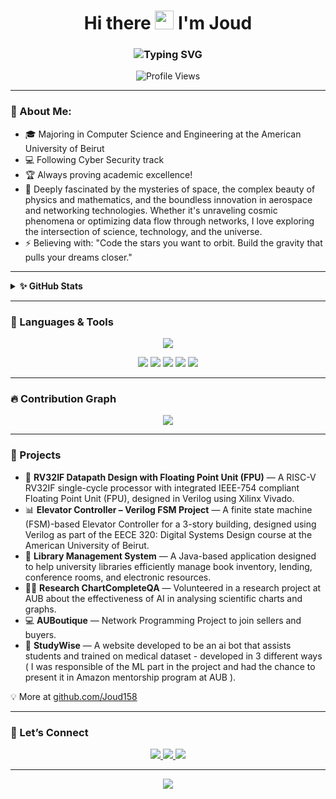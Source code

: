 <h1 align="center">Hi there <img src="https://media.giphy.com/media/hvRJCLFzcasrR4ia7z/giphy.gif" width="30px"> I'm Joud</h1>

<h3 align="center">
  <img src="https://readme-typing-svg.demolab.com?font=Fira+Code&weight=600&pause=1000&color=9F55FF&center=true&vCenter=true&width=435&lines=Computer+Science+Engineer;Tech+Enthusiast+%7C+Creative+Thinker;Coding+my+way+through+the+universe" alt="Typing SVG" />
</h3>

<p align="center">
  <img src="https://komarev.com/ghpvc/?username=Joud158&style=flat-square&color=9F55FF" alt="Profile Views" />
</p>

---

### 💫 About Me:
- 🎓 Majoring in Computer Science and Engineering at the American University of Beirut  
- 💻 Following Cyber Security track  
- 🏆 Always proving academic excellence!
- 🌌 Deeply fascinated by the mysteries of space, the complex beauty of physics and mathematics, and the boundless innovation in aerospace and networking technologies. Whether it's unraveling cosmic phenomena or optimizing data flow through networks, I love exploring the intersection of science, technology, and the universe.  
- ⚡ Believing with: "Code the stars you want to orbit. Build the gravity that pulls your dreams closer."   

---

<details>
  <summary><b>✨ GitHub Stats</b></summary>
  <br/>
  <p align="center">
    <img src="https://github-readme-stats.vercel.app/api?username=Joud158&show_icons=true&theme=purple&hide_border=true" alt="GitHub Stats"/>
  </p>
</details>

---

### 🎨 Languages & Tools

<p align="center">
  <img src="https://skillicons.dev/icons?i=python,cpp,java,javascript,bash,react,nodejs,html,css,git,github,vscode,figma,c,assembly&theme=light" />
</p>

<p align="center">
  <img src="https://img.shields.io/badge/Verilog-purple?style=for-the-badge&logoColor=white" />
  <img src="https://img.shields.io/badge/FPGA-9F55FF?style=for-the-badge&logoColor=white" />
  <img src="https://img.shields.io/badge/Vivado-8E44AD?style=for-the-badge&logo=xilinx&logoColor=white" />
  <img src="https://img.shields.io/badge/RISC--V-6C3483?style=for-the-badge&logo=riscv&logoColor=white" />
  <img src="https://img.shields.io/badge/Freedom%20Studio-7D3C98?style=for-the-badge&logoColor=white" />
</p>

---

### 🔥 Contribution Graph

<p align="center">
  <img src="https://github-readme-activity-graph.vercel.app/graph?username=Joud158&theme=purple&bg_color=ffffff&hide_border=true" />
</p>

---

### 📌 Projects

- 🔧 **RV32IF Datapath Design with Floating Point Unit (FPU)** — A RISC-V RV32IF single-cycle processor with integrated IEEE-754 compliant Floating Point Unit (FPU), designed in Verilog using Xilinx Vivado.
- 📊 **Elevator Controller – Verilog FSM Project** — A finite state machine (FSM)-based Elevator Controller for a 3-story building, designed using Verilog as part of the EECE 320: Digital Systems Design course at the American University of Beirut.
- 🧰 **Library Management System** — A Java-based application designed to help university libraries efficiently manage book inventory, lending, conference rooms, and electronic resources.
- 👩‍💻 **Research ChartCompleteQA** — Volunteered in a research project at AUB about the effectiveness of AI in analysing scientific charts and graphs.
- 💻 **AUBoutique** — Network Programming Project to join sellers and buyers.
- 🤖 **StudyWise** — A website developed to be an ai bot that assists students and trained on medical dataset - developed in 3 different ways ( I was responsible of the ML part in the project and had the chance to present it in Amazon mentorship program at AUB ).

💡 More at [github.com/Joud158](https://github.com/Joud158)

---

### 🤝 Let’s Connect

<p align="center">
  <a href="https://www.linkedin.com/in/joud-senan-99245b298/" target="_blank">
    <img src="https://img.shields.io/badge/LinkedIn-purple?style=for-the-badge&logo=linkedin&logoColor=white" />
  </a>
  <a href="mailto:jas53@mail.aub.edu" target="_blank">
    <img src="https://img.shields.io/badge/Gmail-blueviolet?style=for-the-badge&logo=gmail&logoColor=white" />
  </a>
  <a href="https://github.com/Joud158" target="_blank">
    <img src="https://img.shields.io/badge/GitHub-6e40c9?style=for-the-badge&logo=github&logoColor=white" />
  </a>
</p>

---

<p align="center">
  <img src="https://capsule-render.vercel.app/api?type=waving&height=100&section=footer&color=9F55FF" />
</p>
